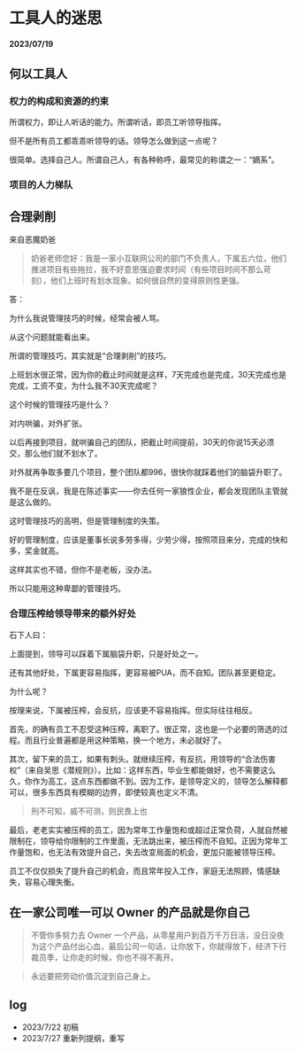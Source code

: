 # 工具人的迷思

#### 2023/07/19

## 何以工具人

### 权力的构成和资源的约束

所谓权力，即让人听话的能力。所谓听话，即员工听领导指挥。

但不是所有员工都乖乖听领导的话。领导怎么做到这一点呢？

很简单。选择自己人。所谓自己人，有各种称呼，最常见的称谓之一：“嫡系”。

### 项目的人力梯队



## 合理剥削

来自恶魔奶爸

> 奶爸老师您好：我是一家小互联网公司的部门不负责人，下属五六位，他们推进项目有些拖拉，我不好意思强迫要求时间（有些项目时间不那么苛刻），他们上班时有划水现象。如何很自然的变得原则性更强。

答：

为什么我说管理技巧的时候，经常会被人骂。

从这个问题就能看出来。

所谓的管理技巧，其实就是“合理剥削”的技巧。

上班划水很正常，因为你的截止时间就是这样，7天完成也是完成，30天完成也是完成，工资不变，为什么我不30天完成呢？

这个时候的管理技巧是什么？

对内哄骗，对外扩张。

以后再接到项目，就哄骗自己的团队，把截止时间提前，30天的你说15天必须交，那么他们就不划水了。

对外就再争取多要几个项目，整个团队都996，很快你就踩着他们的脑袋升职了。

我不是在反讽，我是在陈述事实——你去任何一家狼性企业，都会发现团队主管就是这么做的。

这时管理技巧的高明，但是管理制度的失策。

好的管理制度，应该是董事长说多劳多得，少劳少得，按照项目来分，完成的快和多，奖金就高。

这样其实也不错，但你不是老板，没办法。

所以只能用这种卑鄙的管理技巧。

### 合理压榨给领导带来的额外好处

石下人曰：

上面提到，领导可以踩着下属脑袋升职，只是好处之一。

还有其他好处，下属更容易指挥，更容易被PUA，而不自知。团队甚至更稳定。

为什么呢？

按理来说，下属被压榨，会反抗，应该更不容易指挥。但实际往往相反。

首先，的确有员工不忍受这种压榨，离职了。很正常，这也是一个必要的筛选的过程。而且行业普遍都是用这种策略，换一个地方，未必就好了。

其次，留下来的员工，如果有刺头。就继续压榨，有反抗，用领导的“合法伤害权”（来自吴思《潜规则》）。比如：这样东西，毕业生都能做好，也不需要这么久，你作为高工，这点东西都做不到。因为工作，是领导定义的，领导怎么解释都可以，很多东西具有模糊的边界，即使较真也定义不清。

> 刑不可知，威不可测，则民畏上也

最后，老老实实被压榨的员工，因为常年工作量饱和或超过正常负荷，人就自然被限制在，领导给你限制的工作里面，无法跳出来，被压榨而不自知。正因为常年工作量饱和，也无法有效提升自己，失去改变局面的机会，更加只能被领导压榨。

员工不仅仅损失了提升自己的机会，而且常年投入工作，家庭无法照顾，情感缺失，容易心理失衡。

## 在一家公司唯一可以 Owner 的产品就是你自己

> 不管你多努力去 Owner 一个产品，从零星用户到百万千万日活，没日没夜为这个产品付出心血，最后公司一句话，让你放下，你就得放下，经济下行裁员季，让你走的时候，你也不得不离开。

> 永远要把劳动价值沉淀到自己身上。

## log

- 2023/7/22 初稿
- 2023/7/27 重新列提纲，重写
